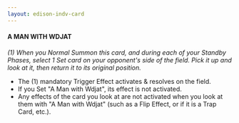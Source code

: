 ```yaml
---
layout: edison-indv-card
---
```


#### A MAN WITH WDJAT

*(1) When you Normal Summon this card, and during each of your Standby  Phases, select 1 Set card on your opponent's side of the field. Pick it  up and look at it, then return it to its original position.*

- The (1) mandatory Trigger Effect activates & resolves on the field.
- If you Set "A Man with Wdjat", its effect is not activated.
- Any effects of the card you look at are not activated when you look at them with "A Man with Wdjat" (such as a Flip Effect, or if it is a Trap  Card, etc.).